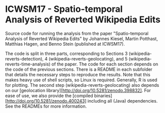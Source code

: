 ICWSM17 - Spatio-temporal Analysis of Reverted Wikipedia Edits
==============================================================

Source code for running the analysis from the paper "Spatio-temporal Analysis of Reverted Wikipedia Edits" by Johannes Kiesel, Martin Potthast, Matthias Hagen, and Benno Stein (published at ICWSM17).

The code is split in three parts, corresponding to Sections 3 (wikipedia-reverts-detection), 4 (wikipedia-reverts-geolocating), and 5 (wikipedia-reverts-time-analysis) of the paper. The code for each section depends on the code of the previous sections. There is a README in each subfolder that details the necessary steps to reproduce the results. Note that this makes heavy use of shell scripts, so Linux is required. Generally, R is used for plotting. The second step (wikipedia-reverts-geolocating) also depends on our [geolocation library][http://doi.org/10.5281/zenodo.398832]. For ease of use, we also provide the [compiled binaries][http://doi.org/10.5281/zenodo.400243] including all (Java) dependencies. See the READMEs for more information.

